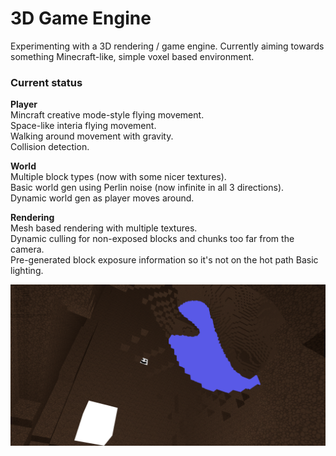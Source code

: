 # 3D Game Engine
Experimenting with a 3D rendering / game engine. Currently aiming towards something Minecraft-like, simple voxel based environment.

### Current status
**Player**  
Mincraft creative mode-style flying movement.  
Space-like interia flying movement.  
Walking around movement with gravity.  
Collision detection.  

**World**  
Multiple block types (now with some nicer textures).  
Basic world gen using Perlin noise (now infinite in all 3 directions).  
Dynamic world gen as player moves around.

**Rendering**  
Mesh based rendering with multiple textures.  
Dynamic culling for non-exposed blocks and chunks too far from the camera.  
Pre-generated block exposure information so it's not on the hot path
Basic lighting.

![](./github/screenshot.png)
